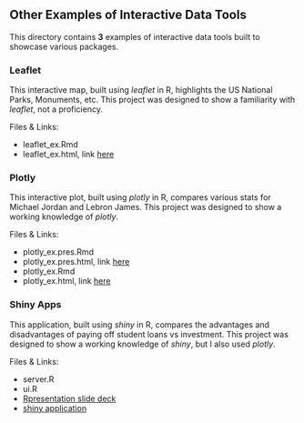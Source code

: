 ## Other Examples of Interactive Data Tools

This directory contains **3** examples of interactive data tools built to showcase various packages.

### Leaflet

This interactive map, built using *leaflet* in R, highlights the US National Parks, Monuments, 
etc. This project was designed to show a familiarity with *leaflet*, not a proficiency.

Files & Links:
- leaflet_ex.Rmd
- leaflet_ex.html, link [here](http://rpubs.com/r-gavin/373332)

### Plotly

This interactive plot, built using *plotly* in R, compares various stats for Michael 
Jordan and Lebron James. This project was designed to show a working knowledge of *plotly*.

Files & Links:
- plotly_ex.pres.Rmd
- plotly_ex.pres.html, link [here](http://rpubs.com/r-gavin/373334) 
- plotly_ex.Rmd
- plotly_ex.html, link [here](http://rpubs.com/r-gavin/373336)

### Shiny Apps

This application, built using *shiny* in R, compares the advantages and disadvantages of 
paying off student loans vs investment. This project was designed to show a working 
knowledge of *shiny*, but I also used *plotly*.

Files & Links:
- server.R
- ui.R
- [Rpresentation slide deck](http://rpubs.com/r-gavin/288282)
- [shiny application](https://r-gavin.shinyapps.io/pay_loans_vs_investing/)

